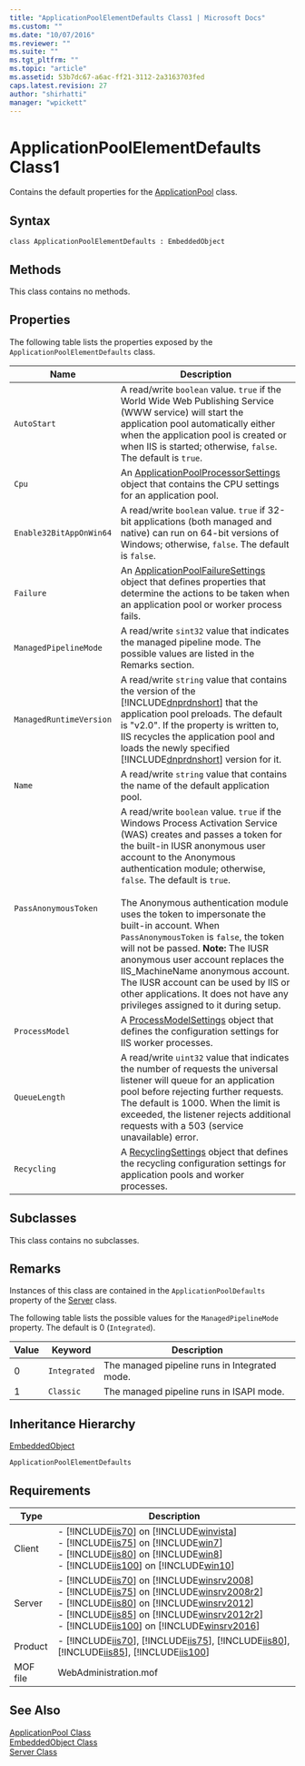 ```yaml
---
title: "ApplicationPoolElementDefaults Class1 | Microsoft Docs"
ms.custom: ""
ms.date: "10/07/2016"
ms.reviewer: ""
ms.suite: ""
ms.tgt_pltfrm: ""
ms.topic: "article"
ms.assetid: 53b7dc67-a6ac-ff21-3112-2a3163703fed
caps.latest.revision: 27
author: "shirhatti"
manager: "wpickett"
---
```

# ApplicationPoolElementDefaults Class1
Contains the default properties for the [ApplicationPool](../wmi-provider/applicationpool-class.md) class.  
  
## Syntax  
  
```vbs  
class ApplicationPoolElementDefaults : EmbeddedObject  
```  
  
## Methods  
 This class contains no methods.  
  
## Properties  
 The following table lists the properties exposed by the `ApplicationPoolElementDefaults` class.  
  
|Name|Description|  
|----------|-----------------|  
|`AutoStart`|A read/write `boolean` value. `true` if the World Wide Web Publishing Service (WWW service) will start the application pool automatically either when the application pool is created or when IIS is started; otherwise, `false`. The default is `true`.|  
|`Cpu`|An [ApplicationPoolProcessorSettings](../wmi-provider/applicationpoolprocessorsettings-class.md) object that contains the CPU settings for an application pool.|  
|`Enable32BitAppOnWin64`|A read/write `boolean` value. `true` if 32-bit applications (both managed and native) can run on 64-bit versions of Windows; otherwise, `false`. The default is `false`.|  
|`Failure`|An [ApplicationPoolFailureSettings](../wmi-provider/applicationpoolfailuresettings-class.md) object that defines properties that determine the actions to be taken when an application pool or worker process fails.|  
|`ManagedPipelineMode`|A read/write `sint32` value that indicates the managed pipeline mode. The possible values are listed in the Remarks section.|  
|`ManagedRuntimeVersion`|A read/write `string` value that contains the version of the [!INCLUDE[dnprdnshort](../wmi-provider/includes/dnprdnshort-md.md)] that the application pool preloads. The default is "v2.0". If the property is written to, IIS recycles the application pool and loads the newly specified [!INCLUDE[dnprdnshort](../wmi-provider/includes/dnprdnshort-md.md)] version for it.|  
|`Name`|A read/write `string` value that contains the name of the default application pool.|  
|`PassAnonymousToken`|A read/write `boolean` value. `true` if the Windows Process Activation Service (WAS) creates and passes a token for the built-in IUSR anonymous user account to the Anonymous authentication module; otherwise, `false`. The default is `true`.<br /><br /> The Anonymous authentication module uses the token to impersonate the built-in account. When `PassAnonymousToken` is `false`, the token will not be passed. **Note:**  The IUSR anonymous user account replaces the IIS_MachineName anonymous account. The IUSR account can be used by IIS or other applications. It does not have any privileges assigned to it during setup.|  
|`ProcessModel`|A [ProcessModelSettings](../wmi-provider/processmodelsettings-class.md) object that defines the configuration settings for IIS worker processes.|  
|`QueueLength`|A read/write `uint32` value that indicates the number of requests the universal listener will queue for an application pool before rejecting further requests. The default is 1000. When the limit is exceeded, the listener rejects additional requests with a 503 (service unavailable) error.|  
|`Recycling`|A [RecyclingSettings](../wmi-provider/recyclingsettings-class.md) object that defines the recycling configuration settings for application pools and worker processes.|  
  
## Subclasses  
 This class contains no subclasses.  
  
## Remarks  
 Instances of this class are contained in the `ApplicationPoolDefaults` property of the [Server](../wmi-provider/server-class.md) class.  
  
 The following table lists the possible values for the `ManagedPipelineMode` property. The default is 0 (`Integrated`).  
  
|Value|Keyword|Description|  
|-----------|-------------|-----------------|  
|0|`Integrated`|The managed pipeline runs in Integrated mode.|  
|1|`Classic`|The managed pipeline runs in ISAPI mode.|  
  
## Inheritance Hierarchy  
 [EmbeddedObject](../wmi-provider/embeddedobject-class.md)  
  
 `ApplicationPoolElementDefaults`  
  
## Requirements  
  
|Type|Description|  
|----------|-----------------|  
|Client|-   [!INCLUDE[iis70](../wmi-provider/includes/iis70-md.md)] on [!INCLUDE[winvista](../wmi-provider/includes/winvista-md.md)]<br />-   [!INCLUDE[iis75](../wmi-provider/includes/iis75-md.md)] on [!INCLUDE[win7](../wmi-provider/includes/win7-md.md)]<br />-   [!INCLUDE[iis80](../wmi-provider/includes/iis80-md.md)] on [!INCLUDE[win8](../wmi-provider/includes/win8-md.md)]<br />-   [!INCLUDE[iis100](../wmi-provider/includes/iis100-md.md)] on [!INCLUDE[win10](../wmi-provider/includes/win10-md.md)]|  
|Server|-   [!INCLUDE[iis70](../wmi-provider/includes/iis70-md.md)] on [!INCLUDE[winsrv2008](../wmi-provider/includes/winsrv2008-md.md)]<br />-   [!INCLUDE[iis75](../wmi-provider/includes/iis75-md.md)] on [!INCLUDE[winsrv2008r2](../wmi-provider/includes/winsrv2008r2-md.md)]<br />-   [!INCLUDE[iis80](../wmi-provider/includes/iis80-md.md)] on [!INCLUDE[winsrv2012](../wmi-provider/includes/winsrv2012-md.md)]<br />-   [!INCLUDE[iis85](../wmi-provider/includes/iis85-md.md)] on [!INCLUDE[winsrv2012r2](../wmi-provider/includes/winsrv2012r2-md.md)]<br />-   [!INCLUDE[iis100](../wmi-provider/includes/iis100-md.md)] on [!INCLUDE[winsrv2016](../wmi-provider/includes/winsrv2016-md.md)]|  
|Product|-   [!INCLUDE[iis70](../wmi-provider/includes/iis70-md.md)], [!INCLUDE[iis75](../wmi-provider/includes/iis75-md.md)], [!INCLUDE[iis80](../wmi-provider/includes/iis80-md.md)], [!INCLUDE[iis85](../wmi-provider/includes/iis85-md.md)], [!INCLUDE[iis100](../wmi-provider/includes/iis100-md.md)]|  
|MOF file|WebAdministration.mof|  
  
## See Also  
 [ApplicationPool Class](../wmi-provider/applicationpool-class.md)   
 [EmbeddedObject Class](../wmi-provider/embeddedobject-class.md)   
 [Server Class](../wmi-provider/server-class.md)